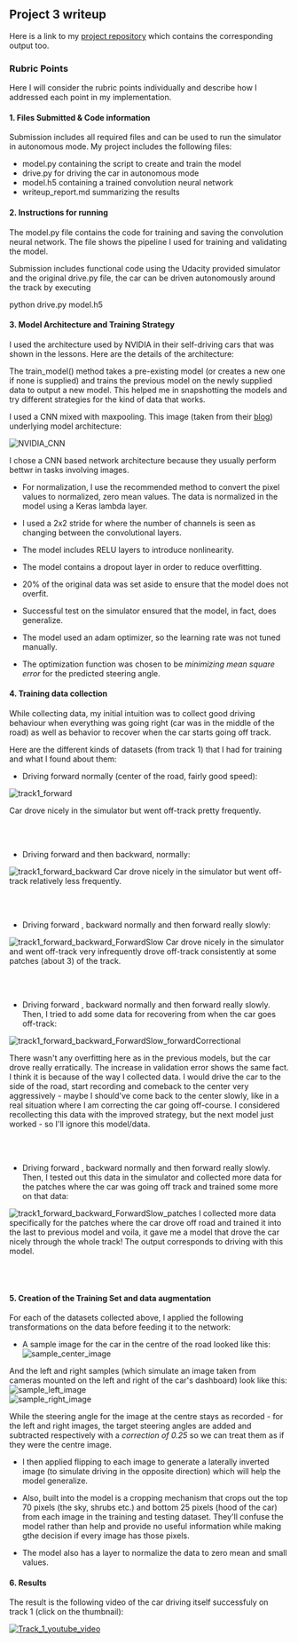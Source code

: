 
[//]: # (Image References)

[image1]: ./examples/visualization.jpg "Visualization"
[image2]: ./examples/grayscale.jpg "Grayscaling"
[image3]: ./examples/random_noise.jpg "Random Noise"
[image4]: ./examples/placeholder.png "Traffic Sign 1"
[image5]: ./examples/placeholder.png "Traffic Sign 2"
[image6]: ./examples/placeholder.png "Traffic Sign 3"
[image7]: ./examples/placeholder.png "Traffic Sign 4"
[image8]: ./examples/placeholder.png "Traffic Sign 5"
[image9]: ./writeup__supporting_data/NVIDIA_CNN.png "NVIDIA_CNN"
[image10]: ./writeup__supporting_data/track1_forward.png "Sample images training"
[image11]: ./writeup__supporting_data/track1_forward_backward.png
[image12]: ./writeup__supporting_data/track1_forward_backward_ForwardSlow.png "Sample images training cropped"
[image13]: ./writeup__supporting_data/track1_forward_backward_ForwardSlow_forwardCorrectional.png
[image14]: ./writeup__supporting_data/track1_forward_backward_ForwardSlow_patches.png
[image15]: ./writeup__supporting_data/sample_center_image.jpg
[image16]: ./writeup__supporting_data/sample_left_image.jpg
[image17]: ./writeup__supporting_data/sample_right_image.jpg



[image18]: ./writeup__supporting_data/cropped_data_plot.png
[image19]: ./writeup__supporting_data/cropped_grayscale_data_plot.png
[image20]: ./writeup__supporting_data/cropped_normalized_data_plot.png
[image21]: ./writeup__supporting_data/cropped_grayscaled_normalized_data_plot.png
[image22]: ./writeup__supporting_data/sample_test_images.png


## Project 3 writeup
Here is a link to my [project repository](https://github.com/saajanis/CarND/tree/master/CarND-PreProject3/CarND-Behavioral-Cloning-P3) which contains the corresponding output too.

### Rubric Points

Here I will consider the rubric points individually and describe how I addressed each point in my implementation.

#### 1. Files Submitted & Code information

Submission includes all required files and can be used to run the simulator in autonomous mode. My project includes the following files:

* model.py containing the script to create and train the model
* drive.py for driving the car in autonomous mode
* model.h5 containing a trained convolution neural network 
* writeup_report.md summarizing the results

#### 2. Instructions for running

The model.py file contains the code for training and saving the convolution neural network. The file shows the pipeline I used for training and validating the model.

Submission includes functional code using the Udacity provided simulator and the original drive.py file, the car can be driven autonomously around the track by executing

python drive.py model.h5

#### 3. Model Architecture and Training Strategy

I used the architecture used by NVIDIA in their self-driving cars that was shown in the lessons. Here are the details of the architecture:

The train_model() method takes a pre-existing model (or creates a new one if none is supplied) and trains the previous model on the newly supplied data to output a new model. This helped me in snapshotting the models and try different strategies for the kind of data that works.

I used a CNN mixed with maxpooling. This image (taken from their [blog](https://devblogs.nvidia.com/parallelforall/deep-learning-self-driving-cars/)) underlying model architecture:

![NVIDIA_CNN][image9]

I chose a CNN based network architecture because they usually perform bettwr in tasks involving images.

* For normalization, I use the recommended method to convert the pixel values to normalized, zero mean values. The data is normalized in the model using a Keras lambda layer.

* I used a 2x2 stride for where the number of channels is seen as changing between the convolutional layers.

* The model includes RELU layers to introduce nonlinearity.

* The model contains a dropout layer in order to reduce overfitting.

* 20% of the original data was set aside to ensure that the model does not overfit.

* Successful test on the simulator ensured that the model, in fact, does generalize.

* The model used an adam optimizer, so the learning rate was not tuned manually.

* The optimization function was chosen to be *minimizing mean square error* for the predicted steering angle.

#### 4. Training data collection

While collecting data, my initial intuition was to collect good driving behaviour when everything was going right (car was in the middle of the road) as well as behavior to recover when the car starts going off track.

Here are the different kinds of datasets (from track 1) that I had for training and what I found about them:

 * Driving forward normally (center of the road, fairly good speed):  
 
 ![track1_forward][image10]
 
 Car drove nicely in the simulator but went off-track pretty frequently.
 
 <br/><br/>
  * Driving forward and then backward, normally:  
 
 ![track1_forward_backward][image11]
 Car drove nicely in the simulator but went off-track relatively less frequently.
 
 <br/><br/>
  * Driving forward , backward normally and then forward really slowly:  
 
 ![track1_forward_backward_ForwardSlow][image12]
 Car drove nicely in the simulator and went off-track very infrequently drove off-track consistently at some patches (about 3) of the track.
 
 <br/><br/>
  * Driving forward , backward normally and then forward really slowly. Then, I tried to add some data for recovering from when the car goes off-track:  
 
 ![track1_forward_backward_ForwardSlow_forwardCorrectional][image13]
 
 There wasn't any overfitting here as in the previous models, but the car drove really erratically. The increase in validation error shows the same fact. I think it is because of the way I collected data. I would drive the car to the side of the road, start recording and comeback to the center very aggressively - maybe I should've come back to the center slowly, like in a real situation where I am correcting the car going off-course. I considered recollecting this data with the improved strategy, but the next model just worked - so I'll ignore this model/data.
 
 <br/><br/>
  * Driving forward , backward normally and then forward really slowly. Then, I tested out this data in the simulator and collected more data for the patches where the car was going off track and trained some more on that data:  
 
 ![track1_forward_backward_ForwardSlow_patches][image14]
 I collected more data specifically for the patches where the car drove off road and trained it into the last to previous model and voila, it gave me a model that drove the car nicely through the whole track! The output corresponds to driving with this model.

<br/><br/>


#### 5. Creation of the Training Set and data augmentation

For each of the datasets collected above, I applied the following transformations on the data before feeding it to the network:

* A sample image for the car in the centre of the road looked like this:
 ![sample_center_image][image15]
 
 And the left and right samples (which simulate an image taken from cameras mounted on the left and right of the car's dashboard) look like this:
 ![sample_left_image][image16]
 <br/>
 ![sample_right_image][image17]
 
 While the steering angle for the image at the centre stays as recorded - for the left and right images, the target steering angles are added and subtracted respectively with a *correction of 0.25* so we can treat them as if they were the centre image.

* I then applied flipping to each image to generate a laterally inverted image (to simulate driving in the opposite direction) which will help the model generalize.

* Also, built into the model is a cropping mechanism that crops out the top 70 pixels (the sky, shrubs etc.) and bottom 25 pixels (hood of the car) from each image in the training and testing dataset. They'll confuse the model rather than help and provide no useful information while making gthe decision if every image has those pixels.

* The model also has a layer to normalize the data to zero mean and small values.
 

#### 6. Results

The result is the following video of the car driving itself successfuly on track 1 (click on the thumbnail):

[![Track_1_youtube_video](https://i.ytimg.com/vi/16tdcVb8rtE/2.jpg?time=1500788879230)](https://youtu.be/16tdcVb8rtE)


```python

```
